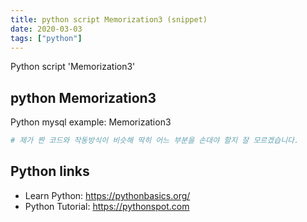 ```yaml
---
title: python script Memorization3 (snippet)
date: 2020-03-03
tags: ["python"]
---
```

Python script 'Memorization3'


## python Memorization3

Python mysql example: Memorization3

```python
# 제가 짠 코드와 작동방식이 비슷해 딱히 어느 부분을 손대야 할지 잘 모르겠습니다.

```

## Python links

- Learn Python: https://pythonbasics.org/
- Python Tutorial: https://pythonspot.com
